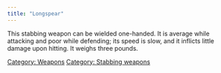 ```yaml
---
title: "Longspear"
---
```


This stabbing weapon can be wielded one-handed. It is average while
attacking and poor while defending; its speed is slow, and it inflicts
little damage upon hitting. It weighs three pounds.

[Category: Weapons](Category:_Weapons "wikilink") [Category: Stabbing
weapons](Category:_Stabbing_weapons "wikilink")